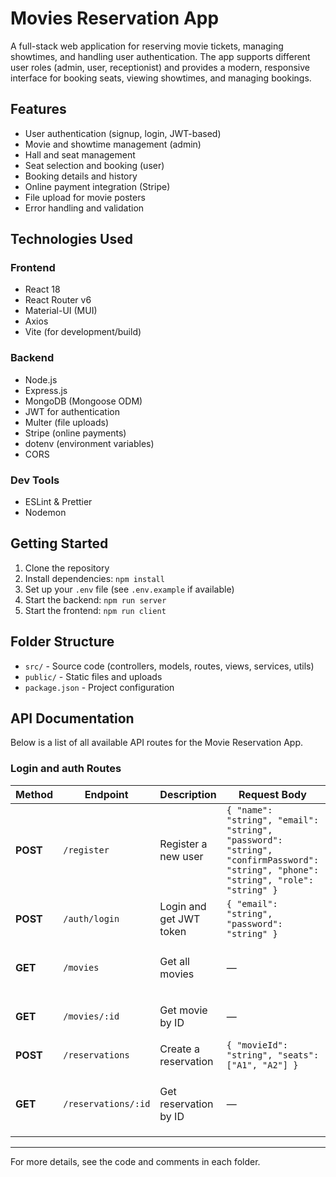 # Movies Reservation App

A full-stack web application for reserving movie tickets, managing showtimes, and handling user authentication. The app supports different user roles (admin, user, receptionist) and provides a modern, responsive interface for booking seats, viewing showtimes, and managing bookings.

## Features

- User authentication (signup, login, JWT-based)
- Movie and showtime management (admin)
- Hall and seat management
- Seat selection and booking (user)
- Booking details and history
- Online payment integration (Stripe)
- File upload for movie posters
- Error handling and validation

## Technologies Used

### Frontend

- React 18
- React Router v6
- Material-UI (MUI)
- Axios
- Vite (for development/build)

### Backend

- Node.js
- Express.js
- MongoDB (Mongoose ODM)
- JWT for authentication
- Multer (file uploads)
- Stripe (online payments)
- dotenv (environment variables)
- CORS

### Dev Tools

- ESLint & Prettier
- Nodemon

## Getting Started

1. Clone the repository
2. Install dependencies: `npm install`
3. Set up your `.env` file (see `.env.example` if available)
4. Start the backend: `npm run server`
5. Start the frontend: `npm run client`

## Folder Structure

- `src/` - Source code (controllers, models, routes, views, services, utils)
- `public/` - Static files and uploads
- `package.json` - Project configuration

## API Documentation

Below is a list of all available API routes for the Movie Reservation App.

### Login and auth Routes
| Method | Endpoint | Description | Request Body | Response |
|--------|----------|-------------|--------------|----------|
| **POST** | `/register` | Register a new user | `{ "name": "string", "email": "string", "password": "string", "confirmPassword": "string", "phone": "string", "role": "string" }` | `{ "message": "Signup successful", "user" }` |
| **POST** | `/auth/login` | Login and get JWT token | `{ "email": "string", "password": "string" }` | `{ "token": "jwt-token", "user": { ... } }` |
| **GET**  | `/movies` | Get all movies | — | `[ { "title": "Movie 1", "genre": "Action" }, ... ]` |
| **GET**  | `/movies/:id` | Get movie by ID | — | `{ "title": "Movie 1", "genre": "Action" }` |
| **POST** | `/reservations` | Create a reservation | `{ "movieId": "string", "seats": ["A1", "A2"] }` | `{ "message": "Reservation confirmed" }` |
| **GET**  | `/reservations/:id` | Get reservation by ID | — | `{ "id": "string", "movie": { ... }, "seats": [...] }` |

---

For more details, see the code and comments in each folder.
